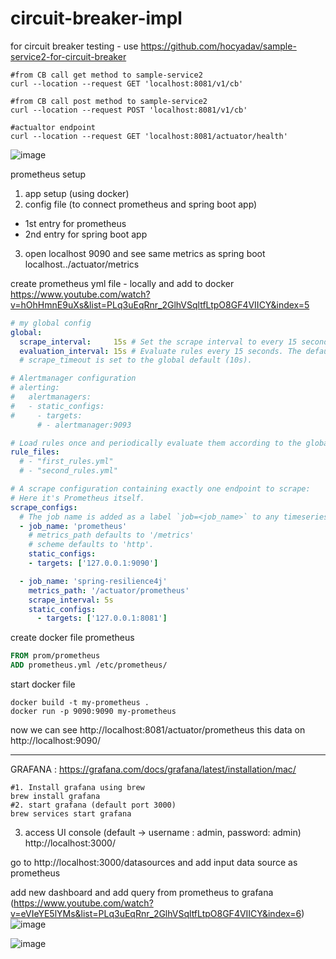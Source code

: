 # circuit-breaker-impl

for circuit breaker testing - use 
https://github.com/hocyadav/sample-service2-for-circuit-breaker


```curl
#from CB call get method to sample-service2
curl --location --request GET 'localhost:8081/v1/cb'

#from CB call post method to sample-service2
curl --location --request POST 'localhost:8081/v1/cb'

#actualtor endpoint
curl --location --request GET 'localhost:8081/actuator/health'
```

![image](https://user-images.githubusercontent.com/56931032/95672735-ee9fab80-0bc0-11eb-96ab-6cd4b93d7463.png)




prometheus setup 
1. app setup (using docker)
2. config file (to connect prometheus and spring boot app) 
  - 1st entry for prometheus 
  - 2nd entry for spring boot app
3. open localhost 9090 and see same metrics as spring boot localhost../actuator/metrics

create prometheus yml file - locally and add to docker https://www.youtube.com/watch?v=hOhHmnE9uXs&list=PLq3uEqRnr_2GlhVSqltfLtpO8GF4VIICY&index=5
```yml
# my global config
global:
  scrape_interval:     15s # Set the scrape interval to every 15 seconds. Default is every 1 minute.
  evaluation_interval: 15s # Evaluate rules every 15 seconds. The default is every 1 minute.
  # scrape_timeout is set to the global default (10s).

# Alertmanager configuration
# alerting:
#   alertmanagers:
#   - static_configs:
#     - targets:
      # - alertmanager:9093

# Load rules once and periodically evaluate them according to the global 'evaluation_interval'.
rule_files:
  # - "first_rules.yml"
  # - "second_rules.yml"

# A scrape configuration containing exactly one endpoint to scrape:
# Here it's Prometheus itself.
scrape_configs:
  # The job name is added as a label `job=<job_name>` to any timeseries scraped from this config.
  - job_name: 'prometheus'
    # metrics_path defaults to '/metrics'
    # scheme defaults to 'http'.
    static_configs:
    - targets: ['127.0.0.1:9090']

  - job_name: 'spring-resilience4j'
    metrics_path: '/actuator/prometheus'
    scrape_interval: 5s
    static_configs:
      - targets: ['127.0.0.1:8081']
```

create docker file prometheus 
```dockerfile
FROM prom/prometheus
ADD prometheus.yml /etc/prometheus/
```

start docker file 
```curl
docker build -t my-prometheus .
docker run -p 9090:9090 my-prometheus
```

now we can see http://localhost:8081/actuator/prometheus this data on http://localhost:9090/

----
GRAFANA : https://grafana.com/docs/grafana/latest/installation/mac/

```curl
#1. Install grafana using brew
brew install grafana
#2. start grafana (default port 3000)
brew services start grafana
```
3. access UI console (default -> username : admin, password: admin)
http://localhost:3000/ 

go to http://localhost:3000/datasources and add input data source as prometheus


add new dashboard and add query from prometheus to grafana (https://www.youtube.com/watch?v=eVIeYE5lYMs&list=PLq3uEqRnr_2GlhVSqltfLtpO8GF4VIICY&index=6)
![image](https://user-images.githubusercontent.com/56931032/95680781-9cc74780-0bf9-11eb-8df3-6c1db2670c30.png)

![image](https://user-images.githubusercontent.com/56931032/95680800-b8325280-0bf9-11eb-9bff-d3f331dd60e2.png)



